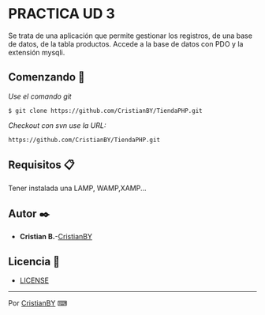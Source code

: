 # PRACTICA UD 3
Se trata de una aplicación que permite gestionar los registros, de una base de datos, de la tabla productos.
Accede a la base de datos con PDO y la extensión mysqli.

## Comenzando 🚀

_Use el comando git_

```
$ git clone https://github.com/CristianBY/TiendaPHP.git
```
_Checkout con svn use la URL:_

```
https://github.com/CristianBY/TiendaPHP.git
```

## Requisitos 📋

Tener instalada una LAMP, WAMP,XAMP...

## Autor ✒️

* **Cristian B.**-[CristianBY](https://github.com/CristianBY)

## Licencia 📄

* [LICENSE](LICENSE.md)

---
Por [CristianBY](https://github.com/CristianBY) ⌨
